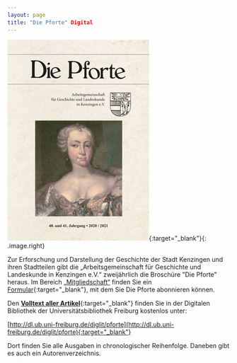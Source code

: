 ```yaml
---
layout: page
title: "Die Pforte" Digital
---
```



[!["Die Pforte"](assets/images/pforte-2020-2021.jpg)](http://dl.ub.uni-freiburg.de/diglit/pforte){:target="_blank"}{: .image.right}


Zur Erforschung und Darstellung der Geschichte der Stadt Kenzingen und
ihren Stadtteilen gibt die „Arbeitsgemeinschaft für Geschichte und
Landeskunde in Kenzingen e.V.“ zweijährlich die Broschüre "Die Pforte"
heraus. Im Bereich [„Mitgliedschaft“](mitgliedschaft.html) finden Sie
ein
[Formular](https://drive.google.com/file/d/1wsufc1Hf0DtyxhyE92l4ypLh5wG_PXIt/view?usp=sharing){:target="_blank"},
mit dem Sie Die Pforte abonnieren können.

Den [**Volltext aller
Artikel**](http://dl.ub.uni-freiburg.de/diglit/pforte){:target="_blank"} finden Sie in der
Digitalen Bibliothek der Universitätsbibliothek Freiburg kostenlos
unter:

[http://dl.ub.uni-freiburg.de/diglit/pforte](http://dl.ub.uni-freiburg.de/diglit/pforte){:target="_blank"}

Dort finden Sie alle Ausgaben in chronologischer Reihenfolge. Daneben
gibt es auch ein Autorenverzeichnis.
